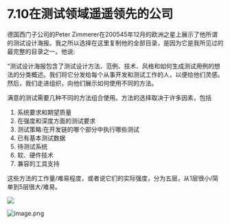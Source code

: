 # 7.10在测试领域遥遥领先的公司

德国西门子公司的Peter Zimmerer在200545年12月的欧洲之星上展示了他所谓的测试设计海报。我之所以选择在这里复制他的全部目录，是因为它是我所见过的最完整的目录之一。他说:

“测试设计海报包含了测试设计方法、范例、技术、风格和如何生成测试用例的想法的分类概述。我们将它分发给每个从事开发和测试工作的人，以便给他们灵感。然后，我们走进组织，向他们展示如何使用不同的方法。

满意的测试需要几种不同的方法组合使用。方法的选择取决于许多因素，包括
1. 系统要求和期望质量
2. 在强度和深度方面的测试要求
3. 测试策略:在开发链的哪个部分中执行哪些测试
4. 已有基本测试数据
5. 待测试系统
6. 软、硬件技术
7. 兼容的工具支持

这些方法的工作量/难易程度，或者说它们的实际强度，分为五层，从1层很小/简单到5层很大/难易。

![](https://tva1.sinaimg.cn/large/008i3skNgy1gyfu300fjvj30u019vn37.jpg)

![image.png](https://static.aiwriter.net/oG3nbKxibYYPA3NySvuJdo/rE762Q1DCoBn6LaKoB2HVG/jyU3YHcGN3kBYk7rpgzo2M)